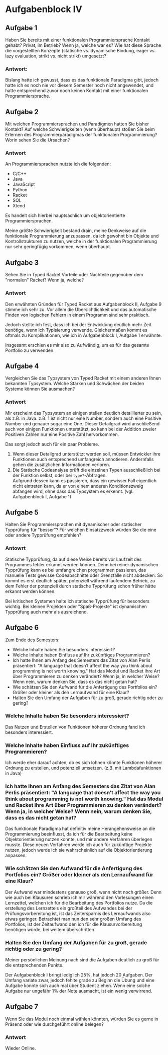 # Aufgabenblock IV

## Aufgabe 1
Haben Sie bereits mit einer funktionalen Programmiersprache Kontakt gehabt? Privat, im Betrieb? Wenn ja, welche war es? Wie hat diese Sprache die vorgestellten Konzepte (statische vs. dynamische Bindung, eager vs. lazy evaluation, strikt vs. nicht strikt) umgesetzt?

### Antwort:
Bislang hatte ich gewusst, dass es das funktionale Paradigma gibt, jedoch hatte ich es noch nie vor diesem Semester noch nicht angewendet, und hatte entsprechend zuvor noch keinen Kontakt mit einer funktionalen Programmiersprache.

## Aufgabe 2
Mit welchen Programmiersprachen und Paradigmen hatten Sie bisher Kontakt? 
Auf welche Schwierigkeiten (wenn überhaupt) stoßen Sie beim Erlernen des Programmierparadigmas der funktionalen Programmierung? Worin sehen Sie die Ursachen?

### Antwort 
An Programmiersprachen nutzte ich die folgenden:
- C/C++
- Java
- JavaScript
- Python
- Racket
- SQL
- Xtend

Es handelt sich hierbei hauptsächlich um objektorientierte Programmiersprachen.

Meine größte Schwierigkeit bestand drain, meine Denkweise auf die funktionale Programmierung anzupassen, 
da ich gewohnt bin Objekte und Kontrollstrukturen zu nutzen, welche in der funktionalen Programmierung nur sehr geringfügig vorkommen, wenn überhaupt.

## Aufgabe 3
Sehen Sie in Typed Racket Vorteile oder Nachteile gegenüber dem "normalen" Racket? Wenn ja, welche?

### Antwort
Den erwähnten Gründen für Typed Racket aus Aufgabenblock II, Aufgabe 9 stimme ich sehr zu. 
Vor allem die Übersichtlichkeit und das automatische Finden von logischen Fehlern in einem Programm sind sehr praktisch.

Jedoch stellte ich fest, dass ich bei der Entwicklung deutlich mehr Zeit benötige, wenn ich Typisierung verwende. 
Gleichermaßen kommt es oftmals zu Komplikationen, wie ich in Aufgabenblock I, Aufgabe 1 erwähnte. 

Insgesamt erschien es mir also zu Aufwändig, um es für das gesamte Portfolio zu verwenden.

## Aufgabe 4
Vergleichen Sie das Typsystem von Typed Racket mit einem anderen Ihnen bekannten Typsystem. Welche Stärken und Schwächen der beiden Systeme können Sie ausmachen?

### Antwort
Mir erscheint das Typsystem an einigen stellen deutlich detaillierter zu sein, als z.B. in Java. z.B. 1 ist nicht nur eine Number, sondern auch eine Positive Number und genauer sogar eine One.
Dieser Detailgrad wird anschließend auch von einigen Funktionen unterstützt, so kann bei der Addition zweier Positiven Zahlen nur eine Positive Zahl hervorkommen.

Das sorgt jedoch auch für ein paar Probleme. 
1. Wenn dieser Detailgrad unterstützt werden soll, müssen Entwickler ihre Funktionen auch entsprechend umfangreich annotieren. Andernfalls gehen die zusätzlichen Informationen verloren.
2. Die Statische Codeanalyse prüft die einzelnen Typen ausschließlich bei der Funktion selbst, oder bei `type?`-Abfragen.
<br>Aufgrund dessen kann es passieren, dass ein gewisser Fall eigentlich nicht eintreten kann, da er von einem anderen Konditionszweig abfangen wird, ohne dass das Typsystem es erkennt. (vgl. Aufgabenblock I, Aufgabe 1)

## Aufgabe 5
Halten Sie Programmiersprachen mit dynamischer oder statischer Typprüfung für "besser"? Für welchen Einsatzzweck würden Sie die eine oder andere Typprüfung empfehlen?

### Antowrt
Statische Typprüfung, da auf diese Weise bereits vor Laufzeit des Programmes fehler erkannt werden können. 
Denn bei reiner dynamischen Typprüfung kann es bei umfangreichen programmen passieren, das manuelle Tests gewisse Codeabschnitte oder Grenzfälle nicht abdecken. 
So kommt es erst deutlich später, potenziell während laufendem Betrieb, zu dem Fehler der potenziell durch statische Typprüfung schon früher hätte erkannt werden können.

Bei kritischen Systemen halte ich statische Typprüfung für besonders wichtig. Bei kleinen Projekten oder "Spaß-Projekte" ist dynamischen Typprüfung auch mehr als ausreichend.

## Aufgabe 6
Zum Ende des Semesters:
- Welche Inhalte haben Sie besonders interessiert?
- Welche Inhalte haben Einfluss auf Ihr zukünftiges Programmieren?
- Ich hatte Ihnen am Anfang des Semesters das Zitat von Alan Perlis präsentiert: "A language that doesn’t affect the way you think about programming is not worth knowing." Hat das Modul und Racket Ihre Art über Programmieren zu denken verändert? Wenn ja, in welcher Weise? Wenn nein, warum denken Sie, dass es das nicht getan hat?
- Wie schätzen Sie den Aufwand für die Anfertigung des Portfolios ein? Größer oder kleiner als den Lernaufwand für eine Klaur?
- Halten Sie den Umfang der Aufgaben für zu groß, gerade richtig oder zu gering?

### Welche Inhalte haben Sie besonders interessiert?
Das Nutzen und Erstellen von Funktionen höherer Ordnung fand ich besonders interessiert.

### Welche Inhalte haben Einfluss auf Ihr zukünftiges Programmieren?
Ich werde eher darauf achten, ob es sich lohnen könnte Funktionen höherer Ordnung zu erstellen, und potenziell umsetzen. (z.B. mit Lambdafunktionen in Java)

### Ich hatte Ihnen am Anfang des Semesters das Zitat von Alan Perlis präsentiert: "A language that doesn’t affect the way you think about programming is not worth knowing." Hat das Modul und Racket Ihre Art über Programmieren zu denken verändert? Wenn ja, in welcher Weise? Wenn nein, warum denken Sie, dass es das nicht getan hat?
Das funktionale Paradigma hat definitiv meine Herangehensweise an die Programmierung beeinflusst, da ich für die Bearbeitung keine Objektorientierung nutzen konnte, und mir andere Verfahren überlegen musste.
Diese neuen Verfahren werde ich auch für zukünftige Projekte nutzen, jedoch werde ich sie wahrscheinlich auf die Objektorientierung anpassen.

### Wie schätzen Sie den Aufwand für die Anfertigung des Portfolios ein? Größer oder kleiner als den Lernaufwand für eine Klaur?
Der Aufwand war mindestens genauso groß, wenn nicht noch größer. Denn wie auch bei Klausuren schrieb ich mir während den Vorlesungen einen Lernzettel, welchen ich für die Bearbeitung des Portfolios nutze. 
Da die erstellung des Lernzettels ein großteil des Aufwandes bei der Prüfungsvorbereitung ist, ist das Zeitersparnis des Lernaufwands also etwas geringer.
Betrachtet man nun den sehr großen Umfang des Portfolios, ist der Zeitaufwand den ich für die Klausurvorbereitung benötigen würde, bei weitem überschritten.

### Halten Sie den Umfang der Aufgaben für zu groß, gerade richtig oder zu gering?
Meiner persönlichen Meinung nach sind die Aufgaben deutlich zu groß für die entsprechenden Punkte.

Der Aufgabenblock I bringt lediglich 25%, hat jedoch 20 Aufgaben. Der Umfang variate zwar,
jedoch fehlte grade zu Beginn die Übung und eine Aufgabe konnte sich auch mal über Student ziehen. Wenn eine solche Aufgabe nur ungefähr 1% der Note ausmacht, ist ein wenig verwirrend. 

## Aufgabe 7
Wenn Sie das Modul noch einmal wählen könnten, würden Sie es gerne in Präsenz oder wie durchgeführt online belegen?

### Antwort
Wieder Online.